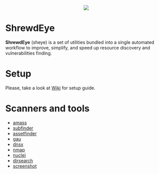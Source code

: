

<p align="center">
  <img src="https://github.com/zzzteph/sheye/blob/main/public/logo.png?raw=true">
</p>


# ShrewdEye

**ShrewdEye** (sheye) is a set of utilities bundled into a single automated workflow to improve, simplify, and speed up resource discovery and vulnerabilities finding.




# Setup


Please, take a look at [Wiki](https://github.com/zzzteph/sheye/wiki/Setup) for setup guide.



# Scanners and tools

- [amass](https://github.com/OWASP/Amass)
- [subfinder](https://github.com/projectdiscovery/subfinder)
- [assetfinder](https://github.com/tomnomnom/assetfinder)
- [gau](https://github.com/lc/gau)
- [dnsx](https://github.com/projectdiscovery/dnsx)
- [nmap](https://nmap.org/)
- [nuclei](https://github.com/projectdiscovery/nuclei)
- [dirsearch](https://github.com/maurosoria/dirsearch)
- [screenshot](https://github.com/zzzteph/screenshot)












